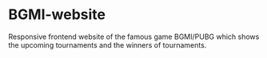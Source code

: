 # BGMI-website
Responsive frontend website of the famous game BGMI/PUBG which shows the upcoming
tournaments and the winners of tournaments.
